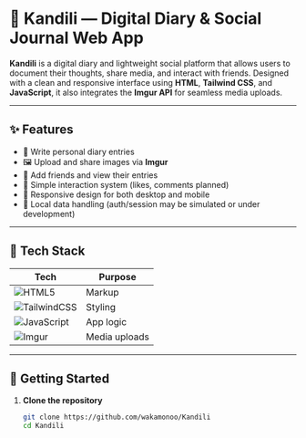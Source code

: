 # 📓 Kandili — Digital Diary & Social Journal Web App

**Kandili** is a digital diary and lightweight social platform that allows users to document their thoughts, share media, and interact with friends. Designed with a clean and responsive interface using **HTML**, **Tailwind CSS**, and **JavaScript**, it also integrates the **Imgur API** for seamless media uploads.

---

## ✨ Features

- 📝 Write personal diary entries
- 🖼️ Upload and share images via **Imgur**
- 🤝 Add friends and view their entries
- 💬 Simple interaction system (likes, comments planned)
- 📱 Responsive design for both desktop and mobile
- 🔐 Local data handling (auth/session may be simulated or under development)

---

## 🔧 Tech Stack

| Tech | Purpose |
|------|---------|
| ![HTML5](https://img.shields.io/badge/HTML5-E34F26?style=flat-square&logo=html5&logoColor=white) | Markup |
| ![TailwindCSS](https://img.shields.io/badge/TailwindCSS-38B2AC?style=flat-square&logo=tailwind-css&logoColor=white) | Styling |
| ![JavaScript](https://img.shields.io/badge/JavaScript-F7DF1E?style=flat-square&logo=javascript&logoColor=black) | App logic |
| ![Imgur](https://img.shields.io/badge/Imgur_API-85bf25?style=flat-square&logo=imgur&logoColor=white) | Media uploads |

---

## 🚀 Getting Started

1. **Clone the repository**
   ```bash
   git clone https://github.com/wakamonoo/Kandili
   cd Kandili
